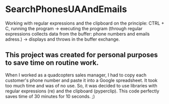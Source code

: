 # SearchPhonesUAAndEmails

Working with regular expressions and the clipboard on the principle: 
CTRL + C, running the program -> executing the program (through regular expressions collects data from the buffer: phone numbers and emails adress.) -> displays and throws in the buffer exchange.



## This project was created for personal purposes to save time on routine work.
When I worked as a quadcopters sales manager, I had to copy each customer's phone number and paste it into a Google spreadsheet. It took too much time and was of no use. So, it was decided to use libraries with regular expressions (re) and the clipboard (pyperclip).
This code perfectly saves time of 30 minutes for 10 seconds. ;)
